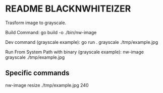 # README BLACKNWHITEIZER

Trasform image to grayscale.

Build Command:
go build -o ./bin/nw-image

Dev command (grayscale example):
go run . grayscale ./tmp/example.jpg

Run From System Path with binary (grayscale example):
nw-image grayscale ./tmp/example.jpg

## Specific commands

nw-image resize ./tmp/example.jpg 240
